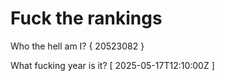 # Fuck the rankings

Who the hell am I?
{ 20523082 }

What fucking year is it?
[ 2025-05-17T12:10:00Z ]
